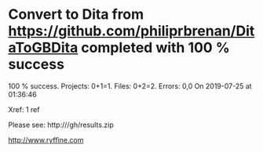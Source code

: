 # Convert  to Dita from https://github.com/philiprbrenan/DitaToGBDita  completed with 100 % success

100 % success. Projects: 0+1=1.  Files: 0+2=2. Errors: 0,0  On 2019-07-25 at 01:36:46

Xref: 1 ref

Please see: http:///gh/results.zip

http://www.ryffine.com

